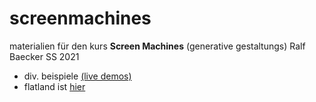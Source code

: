 # screenmachines

materialien für den kurs **Screen Machines** (generative gestaltungs) Ralf Baecker SS 2021

- div. beispiele [(live demos)](http://screenmachines.rlfbckr.io/)
- flatland ist [hier](https://github.com/rlfbckr/flatland)
